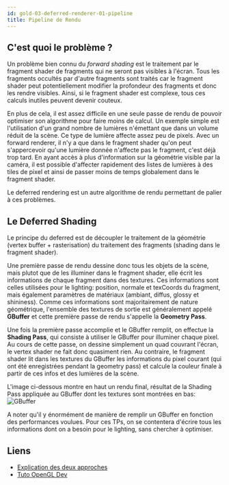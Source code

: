 ```yaml
---
id: gold-03-deferred-renderer-01-pipeline
title: Pipeline de Rendu
---
```


## C'est quoi le problème ?

Un problème bien connu du *forward shading* est le traitement par le fragment shader de fragments qui ne seront pas visibles à l'écran.
Tous les fragments occultés par d'autre fragments sont traités car le fragment shader peut potentiellement modifier la profondeur des fragments et donc les rendre visibles.
Ainsi, si le fragment shader est complexe, tous ces calculs inutiles peuvent devenir couteux.

En plus de cela, il est assez difficile en une seule passe de rendu de pouvoir optimiser son algorithme pour faire moins de calcul.
Un exemple simple est l'utilisation d'un grand nombre de lumières n'émettant que dans un volume réduit de la scène.
Ce type de lumière affecte assez peu de pixels.
Avec un forward renderer, il n'y a que dans le fragment shader qu'on peut s'appercevoir qu'une lumière donnée n'affecte pas le fragment, c'est déjà trop tard.
En ayant accès à plus d'information sur la géométrie visible par la caméra, il est possible d'affecter rapidement des listes de lumières à des tiles de pixel et ainsi de passer moins de temps globalement dans le fragment shader.

Le deferred rendering est un autre algorithme de rendu permettant de palier à ces problèmes.

## Le Deferred Shading

Le principe du deferred est de découpler le traitement de la géométrie (vertex buffer + rasterisation) du traitement des fragments (shading dans le fragment shader).

Une première passe de rendu dessine donc tous les objets de la scène, mais plutot que de les illuminer dans le fragment shader, elle écrit les informations de chaque fragment dans des textures.
Ces informations sont celles utilisées pour le lighting: position, normale et texCoords du fragment, mais également paramètres de matériaux (ambiant, diffus, glossy et shininess).
Comme ces informations sont majoritairement de nature géométrique, l'ensemble des textures de sortie est généralement appelé **GBuffer** et cette première passe de rendu s'appelle la **Geometry Pass**.

Une fois la première passe accomplie et le GBuffer remplit, on effectue la **Shading Pass**, qui consiste à utiliser le GBuffer pour illuminer chaque pixel.
Au cours de cette passe, on dessine simplement un quad couvrant l'écran, le vertex shader ne fait donc quasiment rien.
Au contraire, le fragment shader lit dans les textures du GBuffer les informations du pixel courant (qui ont été enregistrées pendant la geometry pass) et calcule la couleur finale à partir de ces infos et des lumières de la scène.

L'image ci-dessous montre en haut un rendu final, résultat de la Shading Pass appliquée au GBuffer dont les textures sont montrées en bas:
![GBuffer](/openglnoel/img/gbuffer_1.png)

A noter qu'il y énormément de manière de remplir un GBuffer en fonction des performances voulues.
Pour ces TPs, on se contentera d'écrire tous les informations dont on a besoin pour le lighting, sans chercher à optimiser.

## Liens

- [Explication des deux approches](https://gamedevelopment.tutsplus.com/articles/forward-rendering-vs-deferred-rendering--gamedev-12342)
- [Tuto OpenGL Dev](http://ogldev.atspace.co.uk/www/tutorial35/tutorial35.html)
